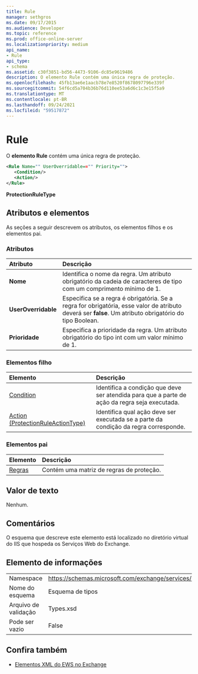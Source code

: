 ```yaml
---
title: Rule
manager: sethgros
ms.date: 09/17/2015
ms.audience: Developer
ms.topic: reference
ms.prod: office-online-server
ms.localizationpriority: medium
api_name:
- Rule
api_type:
- schema
ms.assetid: c30f3851-bd56-4473-9106-dc85e9619486
description: O elemento Rule contém uma única regra de proteção.
ms.openlocfilehash: 45fb13ae6e1aacb78e7e8520f8678097796e339f
ms.sourcegitcommit: 54f6cd5a704b36b76d110ee53a6d6c1c3e15f5a9
ms.translationtype: MT
ms.contentlocale: pt-BR
ms.lasthandoff: 09/24/2021
ms.locfileid: "59517872"
---
```

# <a name="rule"></a>Rule

O **elemento Rule** contém uma única regra de proteção. 
  
```XML
<Rule Name="" UserOverridable=="" Priority="">
   <Condition/>
   <Action/>
</Rule>
```

 **ProtectionRuleType**
## <a name="attributes-and-elements"></a>Atributos e elementos

As seções a seguir descrevem os atributos, os elementos filhos e os elementos pai.
  
### <a name="attributes"></a>Atributos

|**Atributo**|**Descrição**|
|:-----|:-----|
|**Nome** <br/> |Identifica o nome da regra. Um atributo obrigatório da cadeia de caracteres de tipo com um comprimento mínimo de 1.  <br/> |
|**UserOverridable** <br/> |Especifica se a regra é obrigatória. Se a regra for obrigatória, esse valor de atributo deverá ser **false**. Um atributo obrigatório do tipo Boolean.  <br/> |
|**Prioridade** <br/> |Especifica a prioridade da regra. Um atributo obrigatório do tipo int com um valor mínimo de 1.  <br/> |
   
### <a name="child-elements"></a>Elementos filho

|**Elemento**|**Descrição**|
|:-----|:-----|
|[Condition](condition.md) <br/> |Identifica a condição que deve ser atendida para que a parte de ação da regra seja executada.  <br/> |
|[Action (ProtectionRuleActionType)](action-protectionruleactiontype.md) <br/> |Identifica qual ação deve ser executada se a parte da condição da regra corresponde.  <br/> |
   
### <a name="parent-elements"></a>Elementos pai

|**Elemento**|**Descrição**|
|:-----|:-----|
|[Regras ](rules-ex15websvcsotherref.md) <br/> |Contém uma matriz de regras de proteção.  <br/> |
   
## <a name="text-value"></a>Valor de texto

Nenhum.
  
## <a name="remarks"></a>Comentários

O esquema que descreve este elemento está localizado no diretório virtual do IIS que hospeda os Serviços Web do Exchange.
  
## <a name="element-information"></a>Elemento de informações

|||
|:-----|:-----|
|Namespace  <br/> |https://schemas.microsoft.com/exchange/services/2006/types  <br/> |
|Nome do esquema  <br/> |Esquema de tipos  <br/> |
|Arquivo de validação  <br/> |Types.xsd  <br/> |
|Pode ser vazio  <br/> |False  <br/> |
   
## <a name="see-also"></a>Confira também



- [Elementos XML do EWS no Exchange](ews-xml-elements-in-exchange.md)

